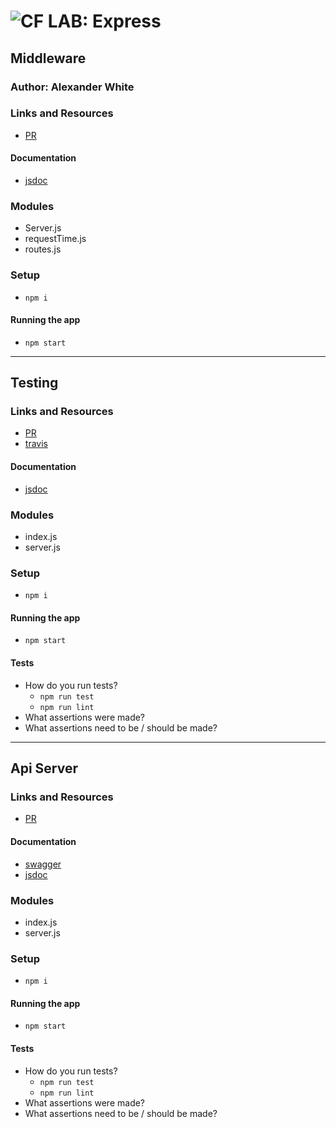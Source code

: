 ![CF](http://i.imgur.com/7v5ASc8.png) LAB: Express
=================================================

## Middleware

### Author: Alexander White

### Links and Resources
* [PR]()

#### Documentation
<!-- * [swagger]() -->
* [jsdoc]()

### Modules
* Server.js
* requestTime.js
* routes.js

### Setup
* `npm i`

#### Running the app
* `npm start`
***

## Testing

### Links and Resources
* [PR]()
* [travis]()

#### Documentation
<!-- * [swagger]() -->
* [jsdoc]()

### Modules
* index.js
* server.js

### Setup
* `npm i`

#### Running the app
* `npm start`

#### Tests
* How do you run tests?
  * `npm run test`
  * `npm run lint`
* What assertions were made?
* What assertions need to be / should be made?
***

## Api Server

### Links and Resources
* [PR]()
<!-- * [travis]() -->

#### Documentation
* [swagger]()
* [jsdoc]()

### Modules
* index.js
* server.js

### Setup
* `npm i`

#### Running the app
* `npm start`
  
#### Tests
* How do you run tests?
  * `npm run test`
  * `npm run lint`
* What assertions were made?
* What assertions need to be / should be made?